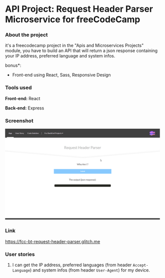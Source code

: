 # API Project: Request Header Parser Microservice for freeCodeCamp
### About the project

it's a freecodecamp project in the "Apis and Microservices Projects" module, you have to build an API that will return a json response containing your IP address, preferred language and system infos.

bonus*: 
- Front-end using React, Sass, Responsive Design

### Tools used

**Front-end:** React

**Back-end:** Express

### Screenshot

![Screenshot](Screenshot_01.gif "Screenshot")

### Link

https://fcc-bt-request-header-parser.glitch.me

### User stories

1. I can get the IP address, preferred languages (from header `Accept-Language`) and system infos (from header `User-Agent`) for my device.
